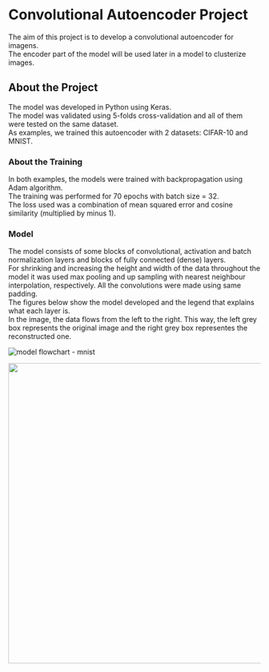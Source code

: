 # Convolutional Autoencoder Project

The aim of this project is to develop a convolutional autoencoder for imagens. <br/>
The encoder part of the model will be used later in a model to clusterize images.

## About the Project

The model was developed in Python using Keras.<br/>
The model was validated using 5-folds cross-validation and all of them were tested on the same dataset.<br/>
As examples, we trained this autoencoder with 2 datasets: CIFAR-10 and MNIST.

### About the Training
In both examples, the models were trained with backpropagation using Adam  algorithm.<br/>
The training was performed for 70 epochs with batch size = 32.<br/>
The loss used was a combination of mean squared error and cosine similarity (multiplied by minus 1).


### Model

The model consists of some blocks of convolutional, activation and batch normalization layers and blocks of fully connected (dense) layers.<br/>
For shrinking and increasing the height and width of the data throughout the model it was used max pooling and up sampling with nearest neighbour interpolation, respectively. All the convolutions were made using same padding.  <br/>
The figures below show the model developed and the legend that explains what each layer is.<br/>
In the image, the data flows from the left to the right. This way, the left grey box represents the original image and the right grey box representes the reconstructed one. 

![model flowchart - mnist](https://user-images.githubusercontent.com/58445878/103461762-84019600-4cff-11eb-8aea-88087f559bb7.png)

<img src="https://user-images.githubusercontent.com/58445878/103461732-4e5cad00-4cff-11eb-81a5-4223c31f0d89.png" width="600">
